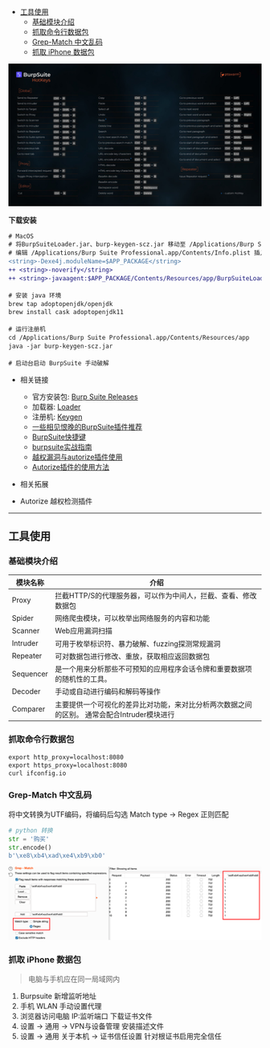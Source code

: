- [工具使用](#工具使用)
  - [基础模块介绍](#基础模块介绍)
  - [抓取命令行数据包](#抓取命令行数据包)
  - [Grep-Match 中文乱码](#grep-match-中文乱码)
  - [抓取 iPhone 数据包](#抓取-iphone-数据包)

![图 2](../../../@attachment/images/安全工具/BurpSuite_1660992463972.png)  

**下载安装**

```diff
# MacOS
# 将BurpSuiteLoader.jar、burp-keygen-scz.jar 移动至 /Applications/Burp Suite Professional.app/Contents/Resources/app
# 编辑 /Applications/Burp Suite Professional.app/Contents/Info.plist 插入以下内容
<string>-Dexe4j.moduleName=$APP_PACKAGE</string>
++ <string>-noverify</string>  
++ <string>-javaagent:$APP_PACKAGE/Contents/Resources/app/BurpSuiteLoader.jar</string>

# 安装 java 环境
brew tap adoptopenjdk/openjdk
brew install cask adoptopenjdk11

# 运行注册机
cd /Applications/Burp Suite Professional.app/Contents/Resources/app
java -jar burp-keygen-scz.jar

# 启动台启动 BurpSuite 手动破解
```

- 相关链接
  - 官方安装包: [Burp Suite Releases](https://portswigger.net/burp/releases)  
  - 加载器: [Loader](https://raw.githubusercontent.com/x-Ai/BurpSuite/main/BurpSuiteLoader.jar)  
  - 注册机: [Keygen](https://raw.githubusercontent.com/x-Ai/BurpSuite/main/burp-keygen-scz.jar)
  - [一些相见恨晚的BurpSuite插件推荐](https://www.secpulse.com/archives/124527.html)
  - [BurpSuite快捷键](https://zweilosec.gitbook.io/hackers-rest/web/burp-suite)
  - [burpsuite实战指南](https://t0data.gitbooks.io/burpsuite/content/)
  - [越权漏洞与autorize插件使用](https://blog.csdn.net/weixin_45557138/article/details/120876168)
  - [Autorize插件的使用方法](https://blog.csdn.net/weixin_50464560/article/details/120235909)

- 相关拓展
- Autorize 越权检测插件

---

## 工具使用

### 基础模块介绍

| 模块名称  | 介绍                                                                      |
| --------- | ------------------------------------------------------------------------- |
| Proxy     | 拦截HTTP/S的代理服务器，可以作为中间人，拦截、查看、修改数据包            |
| Spider    | 网络爬虫模块，可以枚举出网络服务的内容和功能                              |
| Scanner   | Web应用漏洞扫描                                                           |
| Intruder  | 可用于枚举标识符、暴力破解、fuzzing探测常规漏洞                           |
| Repeater  | 可对数据包进行修改、重放，获取相应返回数据包                              |
| Sequencer | 是一个用来分析那些不可预知的应用程序会话令牌和重要数据项的随机性的工具。 |
| Decoder   | 手动或自动进行编码和解码等操作                                            |
| Comparer  | 主要提供一个可视化的差异比对功能，来对比分析两次数据之间的区别。 通常会配合Intruder模块进行                                                                         |

### 抓取命令行数据包

```
export http_proxy=localhost:8080
export https_proxy=localhost:8080
curl ifconfig.io
```

### Grep-Match 中文乱码

将中文转换为UTF编码，将编码后勾选 Match type -> Regex 正则匹配

```python
# python 转换
str = '购买'
str.encode()
b'\xe8\xb4\xad\xe4\xb9\xb0'
```

![图 2](../../../@attachment/images/Security/安全工具/BurpSuite_1661477852633.png)  

### 抓取 iPhone 数据包

> 电脑与手机应在同一局域网内

1. Burpsuite 新增监听地址
2. 手机 WLAN 手动设置代理
3. 浏览器访问电脑 IP:监听端口 下载证书文件
4. 设置 -> 通用 -> VPN与设备管理 安装描述文件
5. 设置 -> 通用 关于本机 -> 证书信任设置 针对根证书启用完全信任
